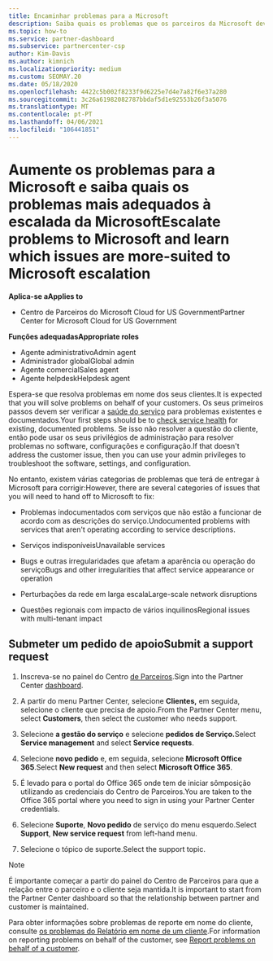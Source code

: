 ```yaml
---
title: Encaminhar problemas para a Microsoft
description: Saiba quais os problemas que os parceiros da Microsoft devem resolver para os seus clientes e quais os problemas que poderão vir a ter de agravar para a Microsoft.
ms.topic: how-to
ms.service: partner-dashboard
ms.subservice: partnercenter-csp
author: Kim-Davis
ms.author: kimnich
ms.localizationpriority: medium
ms.custom: SEOMAY.20
ms.date: 05/18/2020
ms.openlocfilehash: 4422c5b002f8233f9d6225e7d4e7a82f6e37a280
ms.sourcegitcommit: 3c26a61982082787bbdaf5d1e92553b26f3a5076
ms.translationtype: MT
ms.contentlocale: pt-PT
ms.lasthandoff: 04/06/2021
ms.locfileid: "106441851"
---
```

# <a name="escalate-problems-to-microsoft-and-learn-which-issues-are-more-suited-to-microsoft-escalation"></a><span data-ttu-id="2e65a-103">Aumente os problemas para a Microsoft e saiba quais os problemas mais adequados à escalada da Microsoft</span><span class="sxs-lookup"><span data-stu-id="2e65a-103">Escalate problems to Microsoft and learn which issues are more-suited to Microsoft escalation</span></span>  

<span data-ttu-id="2e65a-104">**Aplica-se a**</span><span class="sxs-lookup"><span data-stu-id="2e65a-104">**Applies to**</span></span>

- <span data-ttu-id="2e65a-105">Centro de Parceiros do Microsoft Cloud for US Government</span><span class="sxs-lookup"><span data-stu-id="2e65a-105">Partner Center for Microsoft Cloud for US Government</span></span>

<span data-ttu-id="2e65a-106">**Funções adequadas**</span><span class="sxs-lookup"><span data-stu-id="2e65a-106">**Appropriate roles**</span></span>

- <span data-ttu-id="2e65a-107">Agente administrativo</span><span class="sxs-lookup"><span data-stu-id="2e65a-107">Admin agent</span></span>
- <span data-ttu-id="2e65a-108">Administrador global</span><span class="sxs-lookup"><span data-stu-id="2e65a-108">Global admin</span></span>
- <span data-ttu-id="2e65a-109">Agente comercial</span><span class="sxs-lookup"><span data-stu-id="2e65a-109">Sales agent</span></span>
- <span data-ttu-id="2e65a-110">Agente helpdesk</span><span class="sxs-lookup"><span data-stu-id="2e65a-110">Helpdesk agent</span></span>

<span data-ttu-id="2e65a-111">Espera-se que resolva problemas em nome dos seus clientes.</span><span class="sxs-lookup"><span data-stu-id="2e65a-111">It is expected that you will solve problems on behalf of your customers.</span></span> <span data-ttu-id="2e65a-112">Os seus primeiros passos devem ser verificar a [saúde do serviço](check-service-health.md) para problemas existentes e documentados.</span><span class="sxs-lookup"><span data-stu-id="2e65a-112">Your first steps should be to [check service health](check-service-health.md) for existing, documented problems.</span></span> <span data-ttu-id="2e65a-113">Se isso não resolver a questão do cliente, então pode usar os seus privilégios de administração para resolver problemas no software, configurações e configuração.</span><span class="sxs-lookup"><span data-stu-id="2e65a-113">If that doesn't address the customer issue, then you can use your admin privileges to troubleshoot the software, settings, and configuration.</span></span>

<span data-ttu-id="2e65a-114">No entanto, existem várias categorias de problemas que terá de entregar à Microsoft para corrigir:</span><span class="sxs-lookup"><span data-stu-id="2e65a-114">However, there are several categories of issues that you will need to hand off to Microsoft to fix:</span></span>

- <span data-ttu-id="2e65a-115">Problemas indocumentados com serviços que não estão a funcionar de acordo com as descrições do serviço.</span><span class="sxs-lookup"><span data-stu-id="2e65a-115">Undocumented problems with services that aren't operating according to service descriptions.</span></span>

- <span data-ttu-id="2e65a-116">Serviços indisponíveis</span><span class="sxs-lookup"><span data-stu-id="2e65a-116">Unavailable services</span></span>

- <span data-ttu-id="2e65a-117">Bugs e outras irregularidades que afetam a aparência ou operação do serviço</span><span class="sxs-lookup"><span data-stu-id="2e65a-117">Bugs and other irregularities that affect service appearance or operation</span></span>

- <span data-ttu-id="2e65a-118">Perturbações da rede em larga escala</span><span class="sxs-lookup"><span data-stu-id="2e65a-118">Large-scale network disruptions</span></span>

- <span data-ttu-id="2e65a-119">Questões regionais com impacto de vários inquilinos</span><span class="sxs-lookup"><span data-stu-id="2e65a-119">Regional issues with multi-tenant impact</span></span>

## <a name="submit-a-support-request"></a><span data-ttu-id="2e65a-120">Submeter um pedido de apoio</span><span class="sxs-lookup"><span data-stu-id="2e65a-120">Submit a support request</span></span>

1. <span data-ttu-id="2e65a-121">Inscreva-se no painel do Centro [de Parceiros](https://partner.microsoft.com/dashboard).</span><span class="sxs-lookup"><span data-stu-id="2e65a-121">Sign into the Partner Center [dashboard](https://partner.microsoft.com/dashboard).</span></span>

2. <span data-ttu-id="2e65a-122">A partir do menu Partner Center, selecione **Clientes,** em seguida, selecione o cliente que precisa de apoio.</span><span class="sxs-lookup"><span data-stu-id="2e65a-122">From the Partner Center menu, select **Customers**, then select the customer who needs support.</span></span>

3. <span data-ttu-id="2e65a-123">Selecione **a gestão do serviço** e selecione **pedidos de Serviço.**</span><span class="sxs-lookup"><span data-stu-id="2e65a-123">Select **Service management** and select **Service requests**.</span></span>

4. <span data-ttu-id="2e65a-124">Selecione **novo pedido** e, em seguida, selecione **Microsoft Office 365**.</span><span class="sxs-lookup"><span data-stu-id="2e65a-124">Select **New request** and then select **Microsoft Office 365**.</span></span>

5. <span data-ttu-id="2e65a-125">É levado para o portal do Office 365 onde tem de iniciar sômposição utilizando as credenciais do Centro de Parceiros.</span><span class="sxs-lookup"><span data-stu-id="2e65a-125">You are taken to the Office 365 portal where you need to sign in using your Partner Center credentials.</span></span>

6. <span data-ttu-id="2e65a-126">Selecione **Suporte**, **Novo pedido** de serviço do menu esquerdo.</span><span class="sxs-lookup"><span data-stu-id="2e65a-126">Select **Support**, **New service request** from left-hand menu.</span></span>

7. <span data-ttu-id="2e65a-127">Selecione o tópico de suporte.</span><span class="sxs-lookup"><span data-stu-id="2e65a-127">Select the support topic.</span></span>

>[!NOTE]
><span data-ttu-id="2e65a-128">É importante começar a partir do painel do Centro de Parceiros para que a relação entre o parceiro e o cliente seja mantida.</span><span class="sxs-lookup"><span data-stu-id="2e65a-128">It is important to start from the Partner Center dashboard so that the relationship between partner and customer is maintained.</span></span> 

<span data-ttu-id="2e65a-129">Para obter informações sobre problemas de reporte em nome do cliente, consulte [os problemas do Relatório em nome de um cliente](report-problems-on-behalf-of-a-customer.md).</span><span class="sxs-lookup"><span data-stu-id="2e65a-129">For information on reporting problems on behalf of the customer, see [Report problems on behalf of a customer](report-problems-on-behalf-of-a-customer.md).</span></span>

